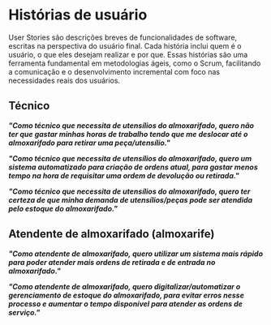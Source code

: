 # Histórias de usuário

User Stories são descrições breves de funcionalidades de software, escritas na perspectiva do usuário final. Cada história inclui quem é o usuário, o que eles desejam realizar e por que. Essas histórias são uma ferramenta fundamental em metodologias ágeis, como o Scrum, facilitando a comunicação e o desenvolvimento incremental com foco nas necessidades reais dos usuários.

## Técnico

***"Como técnico que necessita de utensílios do almoxarifado, quero não ter que gastar minhas horas de trabalho tendo que me deslocar até o almoxarifado para retirar uma peça/utensílio."***

***"Como técnico que necessita de utensílios do almoxarifado, quero um sistema automatizado para criação de ordens atual, para gastar menos tempo na hora de requisitar uma ordem de devolução ou retirada."***

***"Como técnico que necessita de utensílios do almoxarifado, quero ter certeza de que minha demanda de utensílios/peças pode ser atendida pelo estoque do almoxarifado."***

## Atendente de almoxarifado (almoxarife)

***"Como atendente de almoxarifado, quero utilizar um sistema mais rápido para poder atender mais ordens de retirada e de entrada no almoxarifado."***

***"Como atendente de almoxarifado, quero digitalizar/automatizar o gerenciamento de estoque do almoxarifado, para evitar erros nesse processo e aumentar o tempo disponível para atender as ordens de serviço."***
